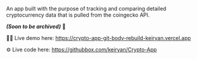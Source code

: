 An app built with the purpose of tracking and comparing detailed cryptocurrency data that is pulled from the coingecko API. 

_**(Soon to be archived)**_ 🫢

👨‍💻 Live demo here: https://crypto-app-git-body-rebuild-keiryan.vercel.app

⚙️ Live code here: https://githubbox.com/keiryan/Crypto-App

